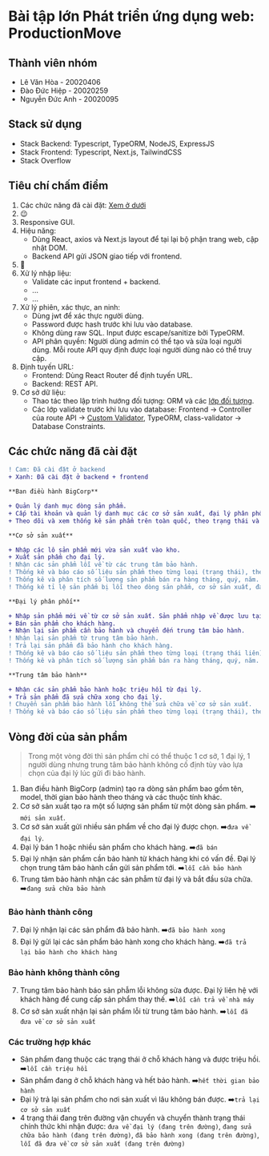 # Bài tập lớn Phát triển ứng dụng web: ProductionMove

## Thành viên nhóm

- Lê Văn Hòa - 20020406
- Đào Đức Hiệp - 20020259
- Nguyễn Đức Anh - 20020095

## Stack sử dụng

- Stack Backend: Typescript, TypeORM, NodeJS, ExpressJS
- Stack Frontend: Typescript, Next.js, TailwindCSS
- Stack Overflow

## Tiêu chí chấm điểm

1. Các chức năng đã cài đặt: [Xem ở dưới](#các-chức-năng-đã-cài-đặt)
2. 😉
3. Responsive GUI.
4. Hiệu năng:
   - Dùng React, axios và Next.js layout để tại lại bộ phận trang web, cập nhật DOM.
   - Backend API gửi JSON giao tiếp với frontend.
5. 👏
6. Xử lý nhập liệu:
   - Validate các input frontend + backend.
   - ...
   - ...
7. Xử lý phiên, xác thực, an ninh:
   - Dùng jwt để xác thực người dùng.
   - Password được hash trước khi lưu vào database.
   - Không dùng raw SQL. Input được escape/sanitize bởi TypeORM.
   - API phân quyền: Người dùng admin có thể tạo và sửa loại người dùng. Mỗi route API quy định được loại người dùng nào có thể truy cập.
8. Định tuyến URL:
   - Frontend: Dùng React Router để định tuyến URL.
   - Backend: REST API.
9. Cơ sở dữ liệu:
   - Thao tác theo lập trình hướng đối tượng: ORM và các [lớp đối tượng](./backend/src/entities/).
   - Các lớp validate trước khi lưu vào database: Frontend -> Controller của route API -> [Custom Validator](./backend/src/helpers/validators.ts), TypeORM, class-validator -> Database Constraints.

## Các chức năng đã cài đặt

```diff
! Cam: Đã cài đặt ở backend
+ Xanh: Đã cài đặt ở backend + frontend
```

```diff
**Ban điều hành BigCorp**

+ Quản lý danh mục dòng sản phẩm.
+ Cấp tài khoản và quản lý danh mục các cơ sở sản xuất, đại lý phân phối và trung tâm bảo hành.
+ Theo dõi và xem thống kê sản phẩm trên toàn quốc, theo trạng thái và theo cơ sở sản xuất, đại lý phân phối và trung tâm bảo hành.

**Cơ sở sản xuất**

+ Nhập các lô sản phẩm mới vừa sản xuất vào kho.
+ Xuất sản phẩm cho đại lý.
! Nhận các sản phẩm lỗi về từ các trung tâm bảo hành.
! Thống kê và báo cáo số liệu sản phẩm theo từng loại (trạng thái), theo tháng, quý, năm.
! Thống kê và phân tích số lượng sản phẩm bán ra hàng tháng, quý, năm.
! Thống kê tỉ lệ sản phẩm bị lỗi theo dòng sản phẩm, cơ sở sản xuất, đại lý phân phối.

**Đại lý phân phối**

+ Nhập sản phẩm mới về từ cơ sở sản xuất. Sản phẩm nhập về được lưu tại kho (riêng, nội bộ) của đại lý.
+ Bán sản phẩm cho khách hàng.
+ Nhận lại sản phẩm cần bảo hành và chuyển đến trung tâm bảo hành.
! Nhận lại sản phẩm từ trung tâm bảo hành.
! Trả lại sản phẩm đã bảo hành cho khách hàng.
! Thống kê và báo cáo số liệu sản phẩm theo từng loại (trạng thái liên), theo tháng, quý, năm.
! Thống kê và phân tích số lượng sản phẩm bán ra hàng tháng, quý, năm.

**Trung tâm bảo hành**

+ Nhận các sản phẩm bảo hành hoặc triệu hồi từ đại lý.
+ Trả sản phẩm đã sửa chữa xong cho đại lý.
! Chuyển sản phẩm bảo hành lỗi không thể sửa chữa về cơ sở sản xuất.
! Thống kê và báo cáo số liệu sản phẩm theo từng loại (trạng thái), theo tháng, quý, năm.
```

## Vòng đời của sản phẩm

> Trong một vòng đời thì sản phẩm chỉ có thể thuộc 1 cơ sở, 1 đại lý, 1 người dùng nhưng trung tâm bảo hành không cố định tùy vào lựa chọn của đại lý lúc gửi đi bảo hành.

1. Ban điều hành BigCorp (admin) tạo ra dòng sản phẩm bao gồm tên, model, thời gian bảo hành theo tháng và các thuộc tính khác.
2. Cơ sở sản xuất tạo ra một số lượng sản phẩm từ một dòng sản phẩm. ➡️ `mới sản xuất`.
3. Cơ sở sản xuất gửi nhiều sản phẩm về cho đại lý được chọn. ➡️`đưa về đại lý`.
4. Đại lý bán 1 hoặc nhiều sản phẩm cho khách hàng. ➡️`đã bán`
5. Đại lý nhận sản phẩm cần bảo hành từ khách hàng khi có vấn đề. Đại lý chọn trung tâm bảo hành cần gửi sản phẩm tới. ➡️`lỗi cần bảo hành`
6. Trung tâm bảo hành nhận các sản phẫm từ đại lý và bắt đầu sửa chữa. ➡️`đang sửa chữa bảo hành`

### Bảo hành thành công

7. Đại lý nhận lại các sản phẩm đã bảo hành. ➡️`đã bảo hành xong`
8. Đại lý gửi lại các sản phẩm bảo hành xong cho khách hàng. ➡️`đã trả lại bảo hành cho khách hàng`

### Bảo hành không thành công

7. Trung tâm bảo hành báo sản phẫm lỗi không sửa được. Đại lý liên hệ với khách hàng để cung cấp sản phẩm thay thế. ➡️`lỗi cần trả về nhà máy`
8. Cơ sở sản xuất nhận lại sản phẩm lỗi từ trung tâm bảo hành. ➡️`lỗi đã đưa về cơ sở sản xuất`

### Các trường hợp khác

- Sản phẩm đang thuộc các trạng thái ở chỗ khách hàng và được triệu hồi. ➡️`lỗi cần triệu hồi`
- Sản phẩm đang ở chỗ khách hàng và hết bảo hành. ➡️`hết thời gian bảo hành`
- Đại lý trả lại sản phẩm cho nơi sản xuất vì lâu không bán được. ➡️`trả lại cơ sở sản xuất`
- 4 trạng thái đang trên đường vận chuyển và chuyển thành trạng thái chính thức khi nhận được: `đưa về đại lý (đang trên đường)`, `đang sửa chữa bảo hành (đang trên đường)`, `đã bảo hành xong (đang trên đường)`, `lỗi đã đưa về cơ sở sản xuất (đang trên đường)`
